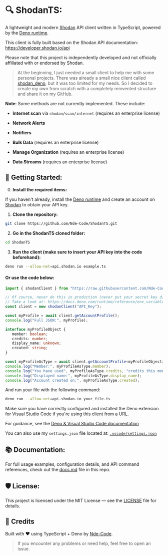 # 🔍 ShodanTS:

A lightweight and modern [Shodan](https://www.shodan.io/)  API client written in TypeScript, powered by the [Deno runtime](https://deno.land/). 

This client is fully built based on the Shodan API documentation: https://developer.shodan.io/api

Please note that this project is independently developed and not officially affiliated with or endorsed by Shodan. 

> At the beginning, I just needed a small client to help me with some personal projects. There was already a small nice client called [shodan_deno](https://github.com/aldinp16/shodan_deno), but it was too limited for my needs. So I decided to create my own from scratch with a completely reinvented structure and share it on my GitHub.

**Note**:
Some methods are not currently implemented. These include:

- **Internet scan** via `shodan/scan/internet` (requires an enterprise license)

- **Network Alerts**

- **Notifiers**

- **Bulk Data** (requires an enterprise license)

- **Manage Organization** (requires an enterprise license)

- **Data Streams** (requires an enterprise license)

## 🚀 Getting Started:

0. **Install the required items:**

If you haven't already, install the [Deno runtime](https://docs.deno.com/runtime/reference/cli/install/) and create an account on [Shodan](https://account.shodan.io/) to obtain your API key.

1. **Clone the repository:**

```bash
git clone https://github.com/Nde-Code/ShodanTS.git
```

2. **Go in the ShodanTS cloned folder:**

```bash
cd ShodanTS
```

3. **Run the client (make sure to insert your API key into the code beforehand):**

```bash
deno run --allow-net=api.shodan.io example.ts
```

#### Or use the code below:

```ts
import { shodanClient } from "https://raw.githubusercontent.com/Nde-Code/ShodanTS/v3.0.2/mod.ts";

// Of course, never do this in production (never put your secret key directly in the code)!
// Take a look at: https://docs.deno.com/runtime/reference/env_variables/
const client = new shodanClient("API_Key");

const myProfile = await client.getAccountProfile();
console.log("Full JSON:", myProfile);

interface myProfileObject {
   member: boolean;
   credits: number;
   display_name: unknown;
   created: string;
}

const myProfileAsType = await client.getAccountProfile<myProfileObject>();
console.log("Member:", myProfileAsType.member);
console.log("You have used", myProfileAsType.credits, "credits this month.");
console.log("Displayed name:", myProfileAsType.display_name);
console.log("Account created on:", myProfileAsType.created);
```

And run your file with the following command:

```bash
deno run --allow-net=api.shodan.io your_file.ts
```

Make sure you have correctly configured and installed the Deno extension for Visual Studio Code if you're using this client from a URL. 

For guidance, see the [Deno & Visual Studio Code documentation](https://docs.deno.com/runtime/reference/vscode/)

You can also use my `settings.json` file located at: [`.vscode/settings.json`](.vscode/settings.json)

## 📚 Documentation:

For full usage examples, configuration details, and API command references, check out the [docs.md](./docs.md) file in this repo.

## 🛡️ License:

This project is licensed under the MIT License — see the [LICENSE](./LICENSE) file for details.


## 🧠 Credits

Built with ❤️ using TypeScript + Deno by [Nde-Code](https://nde-code.github.io/).

> If you encounter any problems or need help, feel free to open an issue.
